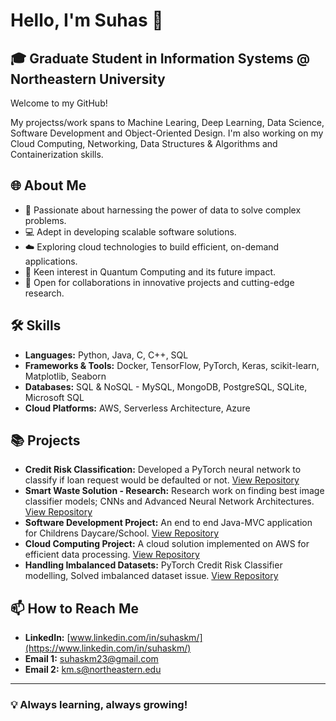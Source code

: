 # Hello, I'm Suhas 👋

## 🎓 Graduate Student in Information Systems @ Northeastern University

Welcome to my GitHub! 

My projectss/work spans to Machine Learing, Deep Learning, Data Science, Software Development and Object-Oriented Design. I'm also working on my Cloud Computing, Networking, Data Structures & Algorithms and Containerization skills.

## 🌐 About Me

- 🧠 Passionate about harnessing the power of data to solve complex problems.
- 💻 Adept in developing scalable software solutions.
- ☁️ Exploring cloud technologies to build efficient, on-demand applications.
- 🌟 Keen interest in Quantum Computing and its future impact.
- 🤝 Open for collaborations in innovative projects and cutting-edge research.

## 🛠️ Skills

- **Languages:** Python, Java, C, C++, SQL
- **Frameworks & Tools:**  Docker, TensorFlow, PyTorch, Keras, scikit-learn, Matplotlib, Seaborn
- **Databases:** SQL & NoSQL - MySQL, MongoDB, PostgreSQL, SQLite, Microsoft SQL
- **Cloud Platforms:** AWS, Serverless Architecture, Azure

## 📚 Projects

- **Credit Risk Classification:** Developed a PyTorch neural network to classify if loan request would be defaulted or not. [View Repository](https://github.com/suhaskm-neu/Credit-Risk-Classification-Model)
- **Smart Waste Solution - Research:** Research work on finding best image classifier models; CNNs and Advanced Neural Network Architectures. [View Repository](https://github.com/suhaskm-neu/Waste-Management-in-Urban-Localities)
- **Software Development Project:** An end to end Java-MVC application for Childrens Daycare/School. [View Repository](https://github.com/suhaskm-neu/Children-Daycare)
- **Cloud Computing Project:** A cloud solution implemented on AWS for efficient data processing. [View Repository](#)
- **Handling Imbalanced Datasets:** PyTorch Credit Risk Classifier modelling, Solved imbalanced dataset issue. [View Repository](#)

 
## 📫 How to Reach Me

- **LinkedIn:** [www.linkedin.com/in/suhaskm/](https://www.linkedin.com/in/suhaskm/)
- **Email 1:** suhaskm23@gmail.com
- **Email 2:** km.s@northeastern.edu

---

### 💡 Always learning, always growing!

